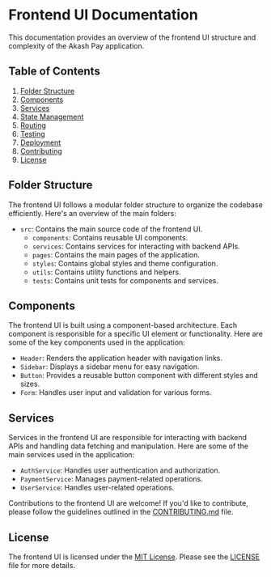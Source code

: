 # Frontend UI Documentation

This documentation provides an overview of the frontend UI structure and complexity of the Akash Pay application.

## Table of Contents

1. [Folder Structure](#folder-structure)
2. [Components](#components)
3. [Services](#services)
4. [State Management](#state-management)
5. [Routing](#routing)
6. [Testing](#testing)
7. [Deployment](#deployment)
8. [Contributing](#contributing)
9. [License](#license)

## Folder Structure

The frontend UI follows a modular folder structure to organize the codebase efficiently. Here's an overview of the main folders:

- `src`: Contains the main source code of the frontend UI.
  - `components`: Contains reusable UI components.
  - `services`: Contains services for interacting with backend APIs.
  - `pages`: Contains the main pages of the application.
  - `styles`: Contains global styles and theme configuration.
  - `utils`: Contains utility functions and helpers.
  - `tests`: Contains unit tests for components and services.

## Components

The frontend UI is built using a component-based architecture. Each component is responsible for a specific UI element or functionality. Here are some of the key components used in the application:

- `Header`: Renders the application header with navigation links.
- `Sidebar`: Displays a sidebar menu for easy navigation.
- `Button`: Provides a reusable button component with different styles and sizes.
- `Form`: Handles user input and validation for various forms.

## Services

Services in the frontend UI are responsible for interacting with backend APIs and handling data fetching and manipulation. Here are some of the main services used in the application:

- `AuthService`: Handles user authentication and authorization.
- `PaymentService`: Manages payment-related operations.
- `UserService`: Handles user-related operations.



Contributions to the frontend UI are welcome! If you'd like to contribute, please follow the guidelines outlined in the [CONTRIBUTING.md](./CONTRIBUTING.md) file.

## License

The frontend UI is licensed under the [MIT License](./LICENSE). Please see the [LICENSE](./LICENSE) file for more details.
